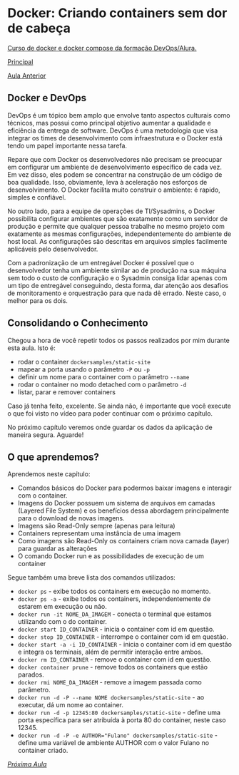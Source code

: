 # Docker: Criando containers sem dor de cabeça

[Curso de docker e docker compose da formação DevOps/Alura.](https://cursos.alura.com.br/course/docker-e-docker-compose)

[Principal](https://github.com/pvreboucas/docker/tree/main)

[Aula Anterior](https://github.com/pvreboucas/docker/tree/aula-1)


## Docker e DevOps ##


DevOps é um tópico bem amplo que envolve tanto aspectos culturais como técnicos, mas possui como principal objetivo aumentar a qualidade e eficiência da entrega de software. DevOps é uma metodologia que visa integrar os times de desenvolvimento com infraestrutura e o Docker está tendo um papel importante nessa tarefa.

Repare que com Docker os desenvolvedores não precisam se preocupar em configurar um ambiente de desenvolvimento específico de cada vez. Em vez disso, eles podem se concentrar na construção de um código de boa qualidade. Isso, obviamente, leva à aceleração nos esforços de desenvolvimento. O Docker facilita muito construir o ambiente: é rapido, simples e confiável.

No outro lado, para a equipe de operações de TI/Sysadmins, o Docker possibilita configurar ambientes que são exatamente como um servidor de produção e permite que qualquer pessoa trabalhe no mesmo projeto com exatamente as mesmas configurações, independentemente do ambiente de host local. As configurações são descritas em arquivos simples facilmente aplicáveis pelo desenvolvedor.

Com a padronização de um entregável Docker é possível que o desenvolvedor tenha um ambiente similar ao de produção na sua máquina sem todo o custo de configuração e o Sysadmin consiga lidar apenas com um tipo de entregável conseguindo, desta forma, dar atenção aos desafios de monitoramento e orquestração para que nada dê errado. Neste caso, o melhor para os dois.

## Consolidando o Conhecimento ##

Chegou a hora de você repetir todos os passos realizados por mim durante esta aula. Isto é:

* rodar o container ```dockersamples/static-site```
* mapear a porta usando o parâmetro ```-P``` ou ```-p```
* definir um nome para o container com o parâmetro ```--name```
* rodar o container no modo detached com o parâmetro ```-d```
* listar, parar e remover containers

Caso já tenha feito, excelente. Se ainda não, é importante que você execute o que foi visto no vídeo para poder continuar com o próximo capítulo.

No próximo capítulo veremos onde guardar os dados da aplicação de maneira segura. Aguarde!

## O que aprendemos? ##

Aprendemos neste capítulo:

* Comandos básicos do Docker para podermos baixar imagens e interagir com o container.
* Imagens do Docker possuem um sistema de arquivos em camadas (Layered File System) e os benefícios dessa abordagem principalmente para o download de novas imagens.
* Imagens são Read-Only sempre (apenas para leitura)
* Containers representam uma instância de uma imagem
* Como imagens são Read-Only os containers criam nova camada (layer) para guardar as alterações
* O comando Docker run e as possibilidades de execução de um container
 
Segue também uma breve lista dos comandos utilizados:

* ```docker ps``` - exibe todos os containers em execução no momento.
* ```docker ps -a``` - exibe todos os containers, independentemente de estarem em execução ou não.
* ```docker run -it NOME_DA_IMAGEM``` - conecta o terminal que estamos utilizando com o do container.
* ```docker start ID_CONTAINER``` - inicia o container com id em questão.
* ```docker stop ID_CONTAINER``` - interrompe o container com id em questão.
* ```docker start -a -i ID_CONTAINER``` - inicia o container com id em questão e integra os terminais, além de permitir interação entre ambos.
* ```docker rm ID_CONTAINER``` - remove o container com id em questão.
* ```docker container prune``` - remove todos os containers que estão parados.
* ```docker rmi NOME_DA_IMAGEM``` - remove a imagem passada como parâmetro.
* ```docker run -d -P --name NOME dockersamples/static-site``` - ao executar, dá um nome ao container.
* ```docker run -d -p 12345:80 dockersamples/static-site``` - define uma porta específica para ser atribuída à porta 80 do container, neste caso 12345.
* ```docker run -d -P -e AUTHOR="Fulano" dockersamples/static-site``` - define uma variável de ambiente AUTHOR com o valor Fulano no container criado.

    
*[Próxima Aula](https://github.com/pvreboucas/docker/tree/aula-3)*
